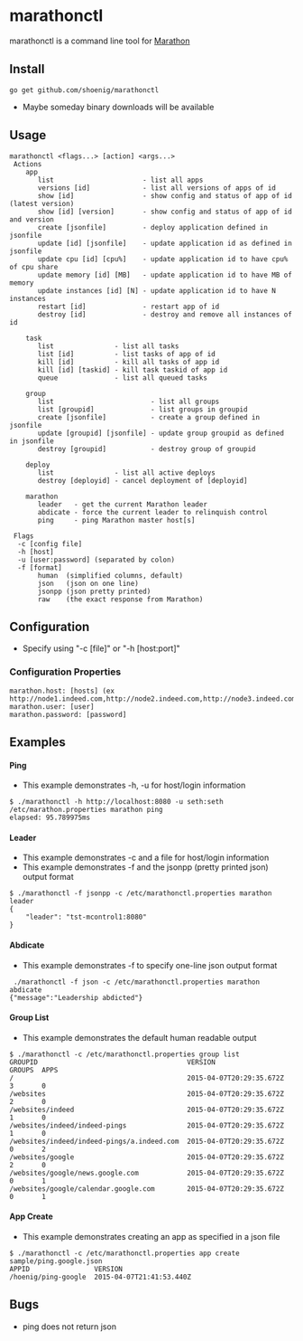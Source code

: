 # marathonctl
marathonctl is a command line tool for [Marathon](https://mesosphere.github.io/marathon/docs/rest-api.html)

## Install 
```
go get github.com/shoenig/marathonctl
```
- Maybe someday binary downloads will be available

## Usage
```
marathonctl <flags...> [action] <args...>
 Actions
    app
       list                      - list all apps
       versions [id]             - list all versions of apps of id
       show [id]                 - show config and status of app of id (latest version)
       show [id] [version]       - show config and status of app of id and version
       create [jsonfile]         - deploy application defined in jsonfile
       update [id] [jsonfile]    - update application id as defined in jsonfile
       update cpu [id] [cpu%]    - update application id to have cpu% of cpu share
       update memory [id] [MB]   - update application id to have MB of memory
       update instances [id] [N] - update application id to have N instances
       restart [id]              - restart app of id
       destroy [id]              - destroy and remove all instances of id

    task
       list               - list all tasks
       list [id]          - list tasks of app of id
       kill [id]          - kill all tasks of app id
       kill [id] [taskid] - kill task taskid of app id
       queue              - list all queued tasks

    group
       list                        - list all groups
       list [groupid]              - list groups in groupid
       create [jsonfile]           - create a group defined in jsonfile
       update [groupid] [jsonfile] - update group groupid as defined in jsonfile
       destroy [groupid]           - destroy group of groupid

    deploy
       list               - list all active deploys
       destroy [deployid] - cancel deployment of [deployid]

    marathon
       leader   - get the current Marathon leader
       abdicate - force the current leader to relinquish control
       ping     - ping Marathon master host[s]

 Flags
  -c [config file]
  -h [host]
  -u [user:password] (separated by colon)
  -f [format]
       human  (simplified columns, default)
       json   (json on one line)
       jsonpp (json pretty printed)
       raw    (the exact response from Marathon)
```

## Configuration
- Specify using "-c [file]" or "-h [host:port]"
    
### Configuration Properties
```
marathon.host: [hosts] (ex http://node1.indeed.com,http://node2.indeed.com,http://node3.indeed.com)
marathon.user: [user]
marathon.password: [password]
```

## Examples

#### Ping
- This example demonstrates -h, -u for host/login information
```
$ ./marathonctl -h http://localhost:8080 -u seth:seth /etc/marathon.properties marathon ping
elapsed: 95.789975ms
```
#### Leader
- This example demonstrates -c and a file for host/login information
- This example demonstrates -f and the jsonpp (pretty printed json) output format
```
$ ./marathonctl -f jsonpp -c /etc/marathonctl.properties marathon leader
{
    "leader": "tst-mcontrol1:8080"
}
```
#### Abdicate
- This example demonstrates -f to specify one-line json output format
````
 ./marathonctl -f json -c /etc/marathonctl.properties marathon abdicate
{"message":"Leadership abdicted"}
````
#### Group List
- This example demonstrates the default human readable output
````
$ ./marathonctl -c /etc/marathonctl.properties group list
GROUPID                                     VERSION                   GROUPS  APPS  
/                                           2015-04-07T20:29:35.672Z  3       0     
/websites                                   2015-04-07T20:29:35.672Z  2       0     
/websites/indeed                            2015-04-07T20:29:35.672Z  1       0     
/websites/indeed/indeed-pings               2015-04-07T20:29:35.672Z  1       0     
/websites/indeed/indeed-pings/a.indeed.com  2015-04-07T20:29:35.672Z  0       2     
/websites/google                            2015-04-07T20:29:35.672Z  2       0     
/websites/google/news.google.com            2015-04-07T20:29:35.672Z  0       1     
/websites/google/calendar.google.com        2015-04-07T20:29:35.672Z  0       1
````
#### App Create
- This example demonstrates creating an app as specified in a json file
````
$ ./marathonctl -c /etc/marathonctl.properties app create sample/ping.google.json 
APPID                VERSION                   
/hoenig/ping-google  2015-04-07T21:41:53.440Z
````

## Bugs
- ping does not return json
